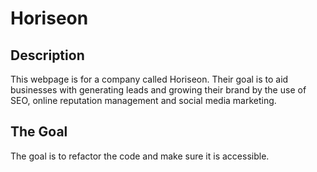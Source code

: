 # Horiseon

## Description
This webpage is for a company called Horiseon. Their goal is to
aid businesses with generating leads and growing their brand by
the use of SEO, online reputation management and social media
marketing.

## The Goal
The goal is to refactor the code and make sure it is accessible.

